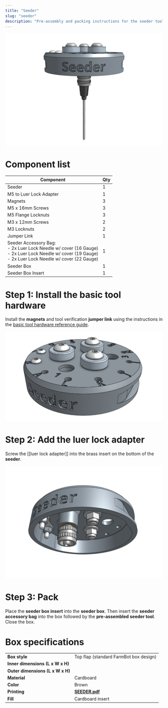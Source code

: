 ```yaml
---
title: "Seeder"
slug: "seeder"
description: "Pre-assembly and packing instructions for the seeder tool"
---
```


![seeder](_images/seeder.png)

# Component list

|Component                     |Qty  |
|------------------------------|-----|
|Seeder                        |1
|M5 to Luer Lock Adapter       |1
|Magnets                       |3
|M5 x 16mm Screws              |3
|M5 Flange Locknuts            |3
|M3 x 12mm Screws              |2
|M3 Locknuts                   |2
|Jumper Link                   |1
|Seeder Accessory Bag:<br>- 2x Luer Lock Needle w/ cover (16 Gauge)<br>- 2x Luer Lock Needle w/ cover (19 Gauge)<br>- 2x Luer Lock Needle w/ cover (22 Gauge)|1
|Seeder Box                    |1
|Seeder Box Insert             |1

# Step 1: Install the basic tool hardware

Install the **magnets** and tool verification **jumper link** using the instructions in the [basic tool hardware reference guide](../../../extras/reference/basic-tool-hardware.md).

![seeder with basic tool hardware](_images/seeder_with_basic_tool_hardware.png)

# Step 2: Add the luer lock adapter

Screw the [[luer lock adapter]] into the brass insert on the bottom of the **seeder**.

![seeder with luer lock adapter](_images/seeder_with_luer_lock_adapter.png)

# Step 3: Pack

Place the **seeder box insert** into the **seeder box**. Then insert the **seeder accessory bag** into the box followed by the **pre-assembled seeder tool**. Close the box.

# Box specifications

|                                |                              |
|--------------------------------|------------------------------|
|**Box style**                   |Top flap (standard FarmBot box design)
|**Inner dimensions (L x W x H)**|
|**Outer dimensions (L x W x H)**|
|**Material**                    |Cardboard
|**Color**                       |Brown
|**Printing**                    |**[SEEDER.pdf](http://docs.farm.bot)** <i class="fa fa-file-pdf-o">
|**Fill**                        |Cardboard insert
